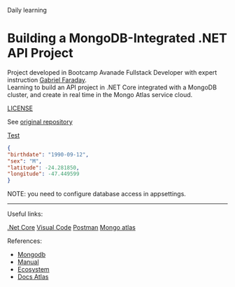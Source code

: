 Daily learning

# Building a MongoDB-Integrated .NET API Project

Project developed in Bootcamp Avanade Fullstack Developer with expert instruction [Gabriel Faraday](https://github.com/gabrielfbarros "Gabriel Faraday").</br>
Learning to build an API project in .NET Core integrated with a MongoDB cluster, and create in real time in the Mongo Atlas service cloud.

[LICENSE](./LICENSE)

See [original repository](https://github.com/gabrielfbarros/dotnet-mongo)

[Test](https://localhost:5001/infected)

```json
{
"birthdate": "1990-09-12",
"sex": "M",
"latitude": -24.281850, 
"longitude": -47.449599
}
```

NOTE: you need to configure database access in appsettings.

-----------------------------------------------

Useful links:

[.Net Core](https://dotnet.microsoft.com/download)
[Visual Code](https://code.visualstudio.com/download)
[Postman](https://www.postman.com/downloads/)
[Mongo atlas](https://www.mongodb.com/cloud/atlas/register)

References:

- [Mongodb](https://docs.mongodb.com/)
- [Manual](https://docs.mongodb.com/manual/)
- [Ecosystem](https://docs.mongodb.com/ecosystem/drivers/csharp/)
- [Docs Atlas](https://docs.atlas.mongodb.com/)
